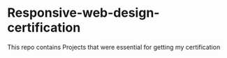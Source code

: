 # Responsive-web-design-certification
This repo contains Projects that were essential for getting my certification
